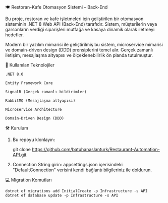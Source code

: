 🍽️ Restoran-Kafe Otomasyon Sistemi – Back-End

Bu proje, restoran ve kafe işletmeleri için geliştirilen bir otomasyon sisteminin .NET 8 Web API (Back-End) tarafıdır. Sistem, müşterilerin veya garsonların verdiği siparişleri mutfağa ve kasaya dinamik olarak iletmeyi hedefler.

Modern bir yazılım mimarisi ile geliştirilmiş bu sistem, microservice mimarisi ve domain-driven design (DDD) prensiplerini temel alır. Gerçek zamanlı iletişim, mesajlaşma altyapısı ve ölçeklenebilirlik ön planda tutulmuştur.

🚀 Kullanılan Teknolojiler

    .NET 8.0

    Entity Framework Core

    SignalR (Gerçek zamanlı bildirimler)

    RabbitMQ (Mesajlaşma altyapısı)

    Microservice Architecture

    Domain-Driven Design (DDD)

🛠️ Kurulum
1. Bu repoyu klonlayın:

    git clone https://github.com/batuhanaslanturk/Restaurant-Automation-API.git

2. Connection String girin:
    appsettings.json içerisindeki "DefaultConnection" verisini kendi bağlantı bilgileriniz ile doldurun.

💻 Migration Komutları

    dotnet ef migrations add InitialCreate -p Infrastructure -s API
    dotnet ef database update -p Infrastructure -s API

